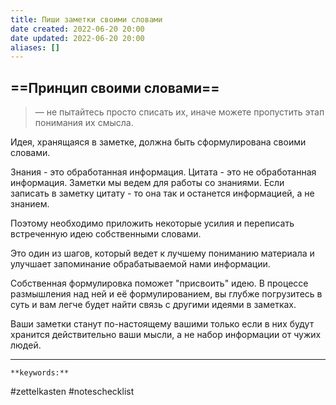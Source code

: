 ```yaml
---
title: Пиши заметки своими словами
date created: 2022-06-20 20:00
date updated: 2022-06-20 20:00
aliases: []
---
```


## ==Принцип своими словами==

> — не пытайтесь просто списать их, иначе можете пропустить этап понимания их смысла.

Идея, хранящаяся в заметке, должна быть сформулирована своими словами.

Знания - это обработанная информация. Цитата - это не обработанная информация. Заметки мы ведем для работы со знаниями. Если записать в заметку цитату - то она так и останется информацией, а не знанием.

Поэтому необходимо приложить некоторые усилия и переписать встреченную идею собственными словами.

Это один из шагов, который ведет к лучшему пониманию материала и улучшает запоминание обрабатываемой нами информации.

Собственная формулировка поможет "присвоить" идею. В процессе размышления над ней и её формулированием, вы глубже погрузитесь в суть и вам легче будет найти связь с другими идеями в заметках.

Ваши заметки станут по-настоящему вашими только если в них будут хранится действительно ваши мысли, а не набор информации от чужих людей.

---

`**keywords:**`

#zettelkasten
#noteschecklist
